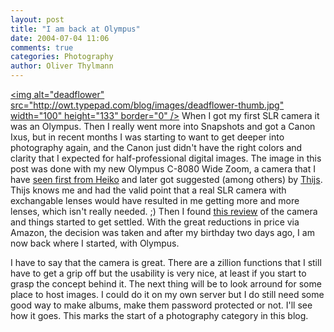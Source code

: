 ```yaml
---
layout: post
title: "I am back at Olympus"
date: 2004-07-04 11:06
comments: true
categories: Photography
author: Oliver Thylmann
---
```



[&lt;img alt=&quot;deadflower&quot; src=&quot;http://owt.typepad.com/blog/images/deadflower-thumb.jpg&quot; width=&quot;100&quot; height=&quot;133&quot; border=&quot;0&quot; /&gt;](http://owt.typepad.com/blog/images/deadflower.html) When I got my first SLR camera it was an Olympus. Then I really went more into Snapshots and got a Canon Ixus, but in recent months I was starting to want to get deeper into photography again, and the Canon just didn't have the right colors and clarity that I expected for half-professional digital images. The image in this post was done with my new Olympus C-8080 Wide Zoom, a camera that I have [seen first from Heiko](http://www.hebig.com/archives/002002.shtml#002002) and later got suggested (among others) by [Thijs](http://www.taospace.com/). Thijs knows me and had the valid point that a real SLR camera with exchangable lenses would have resulted in me getting more and more lenses, which isn't really needed. ;) Then I found [this review](http://www.dpreview.com/reviews/olympusc8080wz/) of the camera and things started to get settled. With the great reductions in price via Amazon, the decision was taken and after my birthday two days ago, I am now back where I started, with Olympus.

I have to say that the camera is great. There are a zillion functions that I still have to get a grip off but the usability is very nice, at least if you start to grasp the concept behind it. The next thing will be to look arround for some place to host images. I could do it on my own server but I do still need some good way to make albums, make them password protected or not. I'll see how it goes. This marks the start of a photography category in this blog.

